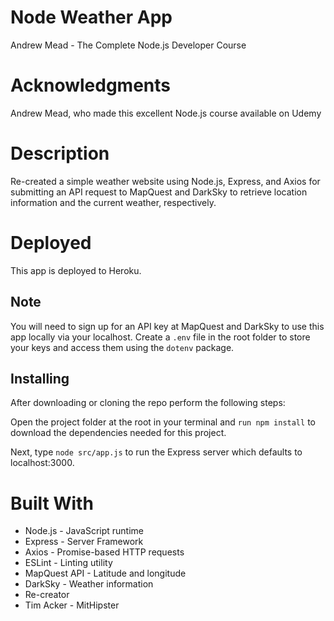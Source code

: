 # Node Weather App
Andrew Mead - The Complete Node.js Developer Course

# Acknowledgments
Andrew Mead, who made this excellent Node.js course available on Udemy

# Description
Re-created a simple weather website using Node.js, Express, and Axios for submitting an API request to MapQuest and DarkSky to retrieve location information and the current weather, respectively.

# Deployed
This app is deployed to Heroku.

## Note
You will need to sign up for an API key at MapQuest and DarkSky to use this app locally via your localhost. Create a `.env` file in the root folder to store your keys and access them using the `dotenv` package.

## Installing
After downloading or cloning the repo perform the following steps:

Open the project folder at the root in your terminal and `run npm install` to download the dependencies needed for this project.

Next, type `node src/app.js` to run the Express server which defaults to localhost:3000.

# Built With
- Node.js - JavaScript runtime
- Express - Server Framework
- Axios - Promise-based HTTP requests
- ESLint - Linting utility
- MapQuest API - Latitude and longitude
- DarkSky - Weather information
- Re-creator
- Tim Acker - MitHipster
